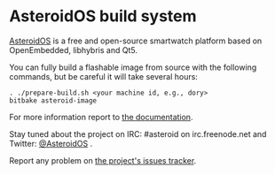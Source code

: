 AsteroidOS build system
=======================

[AsteroidOS](http://asteroidos.org) is a free and open-source smartwatch platform based on OpenEmbedded, libhybris and Qt5.

You can fully build a flashable image from source with the following commands, but be careful it will take several hours:

    . ./prepare-build.sh <your machine id, e.g., dory>
    bitbake asteroid-image

For more information report to [the documentation](https://asteroidos.org/wiki/documentation/).

Stay tuned about the project on IRC: #asteroid on irc.freenode.net and Twitter: [@AsteroidOS](http://twitter.com/AsteroidOS) .

Report any problem on [the project's issues tracker](https://github.com/AsteroidOS/asteroid/issues).
